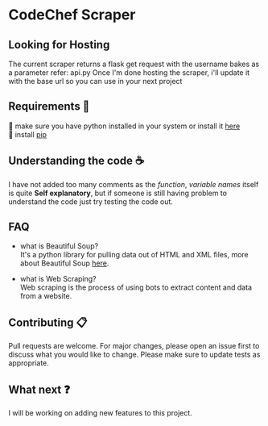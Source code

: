 # CodeChef Scraper

## Looking for Hosting
The current scraper returns a flask get request with the username bakes as a parameter refer: api.py 
Once I'm done hosting the scraper, i'll update it with the base url so you can use in your next project
## Requirements 🔧
:small_blue_diamond: make sure you have python installed in your system or install it [here](https://www.python.org/downloads/)<br/>
:small_blue_diamond: install [pip](https://pip.pypa.io/en/stable/)<br/>

## Understanding the code ☕
I have not added too many comments as the _function_, _variable_ _names_ itself is quite __Self explanatory__, but if someone is still having problem to understand the code just try testing the code out.

## FAQ
- what is Beautiful Soup?<br/>
It's a python library for pulling data out of HTML and XML files, more about Beautiful Soup [here](https://www.crummy.com/software/BeautifulSoup/bs4/doc/).

- what is Web Scraping?<br/>
Web scraping is the process of using bots to extract content and data from a website.

## Contributing :clipboard:
Pull requests are welcome. For major changes, please open an issue first to discuss what you would like to change. Please make sure to update tests as appropriate.

## What next ❓
I will be working on adding new features to this project.
